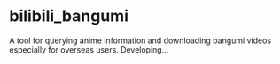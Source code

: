 # bilibili_bangumi
A tool for querying anime information and downloading bangumi videos especially for overseas users.
Developing...
